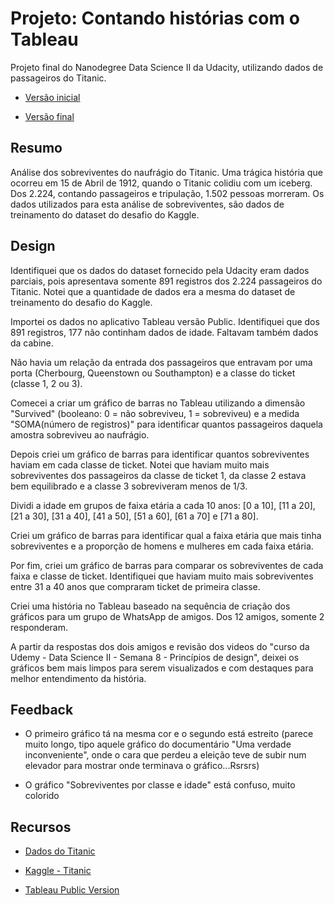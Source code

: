 # Projeto: Contando histórias com o Tableau

Projeto final do Nanodegree Data Science II da Udacity, utilizando dados de passageiros do Titanic.

* [Versão inicial](https://public.tableau.com/profile/cleber.yamamoto#!/vizhome/Titanic_story_v1_1/Titanic_story_v1)

* [Versão final](https://public.tableau.com/profile/cleber.yamamoto#!/vizhome/Titanic_story_final/Titanic_story_final)



## Resumo

Análise dos sobreviventes do naufrágio do Titanic. Uma trágica história que ocorreu em 15 de Abril de 1912, quando o Titanic colidiu com um iceberg.
Dos 2.224, contando passageiros e tripulação, 1.502 pessoas morreram.
Os dados utilizados para esta análise de sobreviventes, são dados de treinamento do dataset do desafio do Kaggle.



## Design

Identifiquei que os dados do dataset fornecido pela Udacity eram dados parciais, pois apresentava somente 891 registros dos 2.224 passageiros do Titanic. Notei que a quantidade de dados era a mesma do dataset de treinamento do desafio do Kaggle.

Importei os dados no aplicativo Tableau versão Public. Identifiquei que dos 891 registros, 177 não continham dados de idade. Faltavam também dados da cabine.

Não havia um relação da entrada dos passageiros que entravam por uma porta (Cherbourg, Queenstown ou Southampton) e a classe do ticket (classe 1, 2 ou 3).

Comecei a criar um gráfico de barras no Tableau utilizando a dimensão "Survived" (booleano: 0 = não sobreviveu, 1 = sobreviveu) e a medida "SOMA(número de registros)" para identificar quantos passageiros daquela amostra sobreviveu ao naufrágio.

Depois criei um gráfico de barras para identificar quantos sobreviventes haviam em cada classe de ticket. Notei que haviam muito mais sobreviventes dos passageiros da classe de ticket 1, da classe 2 estava bem equilibrado e a classe 3 sobreviveram menos de 1/3.

Dividi a idade em grupos de faixa etária a cada 10 anos: [0 a 10], [11 a 20], [21 a 30], [31 a 40], [41 a 50], [51 a 60], [61 a 70] e [71 a 80].

Criei um gráfico de barras para identificar qual a faixa etária que mais tinha sobreviventes e a proporção de homens e mulheres em cada faixa etária.

Por fim, criei um gráfico de barras para comparar os sobreviventes de cada faixa e classe de ticket. Identifiquei que haviam muito mais sobreviventes entre 31 a 40 anos que compraram ticket de primeira classe.

Criei uma história no Tableau baseado na sequência de criação dos gráficos para um grupo de WhatsApp de amigos. Dos 12 amigos, somente 2 responderam.

A partir da respostas dos dois amigos e revisão dos videos do "curso da Udemy - Data Science II - Semana 8 - Princípios de design", deixei os gráficos bem mais limpos para serem visualizados e com destaques para melhor entendimento da história.




## Feedback

* O primeiro gráfico tá na mesma cor e o segundo está estreito (parece muito longo, tipo aquele gráfico do documentário "Uma verdade inconveniente", onde o cara que perdeu a eleição teve de subir num elevador para mostrar onde terminava o gráfico...Rsrsrs)

* O gráfico "Sobreviventes por classe e idade" está confuso, muito colorido




## Recursos

* [Dados do Titanic](https://www.google.com/url?q=https://d17h27t6h515a5.cloudfront.net/topher/2017/October/59d54e6d_titanic-data/titanic-data.csv&sa=D&ust=1519745320238000&usg=AFQjCNFrqi3VCegLLwhKWn2iTnYTH3c6tg)

* [Kaggle - Titanic](https://www.kaggle.com/c/titanic)

* [Tableau Public Version](https://public.tableau.com)